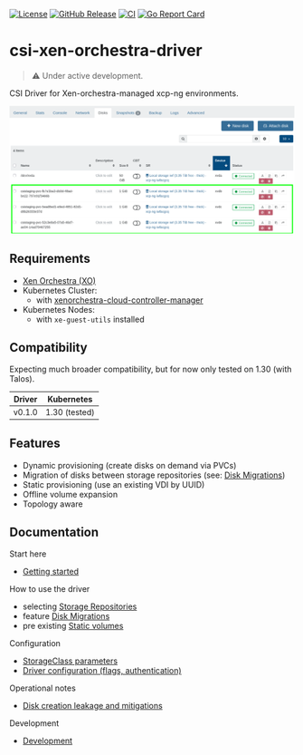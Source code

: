 
[![License](https://img.shields.io/badge/License-Apache_2.0-blue.svg)](LICENSE)
[![GitHub Release](https://img.shields.io/github/v/release/m4rCsi/csi-xen-orchestra-driver?sort=semver&display_name=release)]()
[![CI](https://github.com/m4rcsi/csi-xen-orchestra-driver/actions/workflows/ci.yml/badge.svg?branch=main)](https://github.com/m4rcsi/csi-xen-orchestra-driver/actions/workflows/ci.yml)
[![Go Report Card](https://goreportcard.com/badge/github.com/m4rcsi/csi-xen-orchestra-driver)](https://goreportcard.com/report/github.com/m4rCsi/csi-xen-orchestra-driver)

# csi-xen-orchestra-driver

> ⚠️ Under active development.

CSI Driver for Xen-orchestra-managed xcp-ng environments.


![Attached Disks](docs/assets/xoa-attached-disks.png)

## Requirements
- [Xen Orchestra (XO)](https://docs.xcp-ng.org/management/manage-at-scale/xo-web-ui/)
- Kubernetes Cluster:
    - with [xenorchestra-cloud-controller-manager](https://github.com/vatesfr/xenorchestra-cloud-controller-manager/tree/main)
- Kubernetes Nodes: 
  - with `xe-guest-utils` installed

## Compatibility

Expecting much broader compatibility, but for now only tested on 1.30 (with Talos).

| Driver | Kubernetes |
| --- | --- |
| v0.1.0 | 1.30 (tested) |

## Features
- Dynamic provisioning (create disks on demand via PVCs)
- Migration of disks between storage repositories (see: [Disk Migrations](docs/disk-migrations.md))
- Static provisioning (use an existing VDI by UUID)
- Offline volume expansion
- Topology aware

## Documentation

Start here
- [Getting started](docs/getting-started.md)

How to use the driver
- selecting [Storage Repositories](docs/storage-repositories.md)
- feature [Disk Migrations](docs/disk-migrations.md)
- pre existing [Static volumes](docs/static.md)

Configuration
- [StorageClass parameters](docs/storage-class.md)
- [Driver configuration (flags, authentication)](docs/driver-configuration.md)

Operational notes
- [Disk creation leakage and mitigations](docs/disk-creation-leakage.md)

Development
- [Development](DEVELOPMENT.md)


